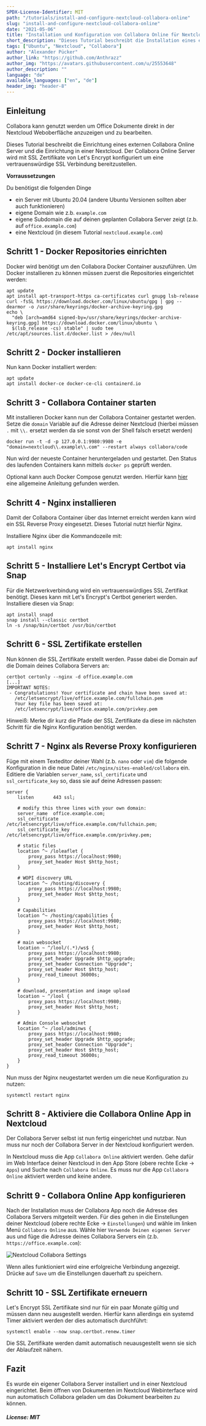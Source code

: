 ```yaml
---
SPDX-License-Identifier: MIT
path: "/tutorials/install-and-configure-nextcloud-collabora-online"
slug: "install-and-configure-nextcloud-collabora-online"
date: "2021-05-06"
title: "Installation und Konfiguration von Collabora Online für Nextcloud"
short_description: "Dieses Tutorial beschreibt die Installation eines externen Collabora Online Server mit Let's Encrypt und die Einrichtung in einer Nextcloud."
tags: ["Ubuntu", "Nextcloud", "Collabora"]
author: "Alexander Pücker"
author_link: "https://github.com/Anthrazz"
author_img: "https://avatars.githubusercontent.com/u/25553648"
author_description: ""
language: "de"
available_languages: ["en", "de"]
header_img: "header-8"
---
```


## Einleitung

Collabora kann genutzt werden um Office Dokumente direkt in der Nextcloud Weboberfläche anzuzeigen und zu bearbeiten.

Dieses Tutorial beschreibt die Einrichtung eines externen Collabora Online Server und die Einrichtung in einer Nextcloud. Der Collabora Online Server wird mit SSL Zertifikate von Let's Encrypt konfiguriert um eine vertrauenswürdige SSL Verbindung bereitzustellen.

**Vorraussetzungen**

Du benötigst die folgenden Dinge

* ein Server mit Ubuntu 20.04 (andere Ubuntu Versionen sollten aber auch funktionieren)
* eigene Domain wie z.b. `example.com`
* eigene Subdomain die auf deinen geplanten Collabora Server zeigt (z.b. auf `office.example.com`)
* eine Nextcloud (in diesem Tutorial `nextcloud.example.com`)

## Schritt 1 - Docker Repositories einrichten

Docker wird benötigt um den Collabora Docker Container auszuführen. Um Docker installieren zu können müssen zuerst die Repositories eingerichtet werden:

```shell=
apt update
apt install apt-transport-https ca-certificates curl gnupg lsb-release
curl -fsSL https://download.docker.com/linux/ubuntu/gpg | gpg --dearmor -o /usr/share/keyrings/docker-archive-keyring.gpg
echo \
  "deb [arch=amd64 signed-by=/usr/share/keyrings/docker-archive-keyring.gpg] https://download.docker.com/linux/ubuntu \
  $(lsb_release -cs) stable" | sudo tee /etc/apt/sources.list.d/docker.list > /dev/null
```

## Schritt 2 - Docker installieren

Nun kann Docker installiert werden:

```shell=
apt update
apt install docker-ce docker-ce-cli containerd.io
```

## Schritt 3 - Collabora Container starten

Mit installieren Docker kann nun der Collabora Container gestartet werden. Setze die `domain` Variable auf die Adresse deiner Nextcloud (hierbei müssen `.` mit `\\.` ersetzt werden da sie sonst von der Shell falsch ersetzt werden)

```shell=
docker run -t -d -p 127.0.0.1:9980:9980 -e "domain=nextcloud\\.example\\.com" --restart always collabora/code
```

Nun wird der neueste Container heruntergeladen und gestartet. Den Status des laufenden Containers kann mittels `docker ps` geprüft werden.

Optional kann auch Docker Compose genutzt werden. Hierfür kann [hier](docker-compose-as-systemd-service) eine allgemeine Anleitung gefunden werden.

## Schritt 4 - Nginx installieren

Damit der Collabora Container über das Internet erreicht werden kann wird ein SSL Reverse Proxy eingesetzt. Dieses Tutorial nutzt hierfür Nginx.

Installiere Nginx über die Kommandozeile mit:

```shell=
apt install nginx
```

## Schritt 5 - Installiere Let's Encrypt Certbot via Snap

Für die Netzwerkverbindung wird ein vertrauenswürdiges SSL Zertifikat benötigt. Dieses kann mit Let's Encrypt's Certbot generiert werden. Installiere diesen via Snap:

```shell=
apt install snapd
snap install --classic certbot
ln -s /snap/bin/certbot /usr/bin/certbot
```

## Schritt 6 - SSL Zertifikate erstellen

Nun können die SSL Zertifikate erstellt werden. Passe dabei die Domain auf die Domain deines Collabora Servers an:

```shell=
certbot certonly --nginx -d office.example.com
[...]
IMPORTANT NOTES:
 - Congratulations! Your certificate and chain have been saved at:
   /etc/letsencrypt/live/office.example.com/fullchain.pem
   Your key file has been saved at:
   /etc/letsencrypt/live/office.example.com/privkey.pem
```

Hinweiß: Merke dir kurz die Pfade der SSL Zertifikate da diese im nächsten Schritt für die Nginx Konfiguration benötigt werden.

## Schritt 7 - Nginx als Reverse Proxy konfigurieren

Füge mit einem Texteditor deiner Wahl (z.b. `nano` oder `vim`) die folgende Konfiguration in die neue Datei `/etc/nginx/sites-enabled/collabora` ein. Editiere die Variablen `server_name`, `ssl_certificate` und `ssl_certificate_key` so, dass sie auf deine Adressen passen:

```nginx=
server {
    listen       443 ssl;

    # modify this three lines with your own domain:
    server_name  office.example.com;
    ssl_certificate /etc/letsencrypt/live/office.example.com/fullchain.pem;
    ssl_certificate_key /etc/letsencrypt/live/office.example.com/privkey.pem;

    # static files
    location ^~ /loleaflet {
        proxy_pass https://localhost:9980;
        proxy_set_header Host $http_host;
    }

    # WOPI discovery URL
    location ^~ /hosting/discovery {
        proxy_pass https://localhost:9980;
        proxy_set_header Host $http_host;
    }

    # Capabilities
    location ^~ /hosting/capabilities {
        proxy_pass https://localhost:9980;
        proxy_set_header Host $http_host;
    }

    # main websocket
    location ~ ^/lool/(.*)/ws$ {
        proxy_pass https://localhost:9980;
        proxy_set_header Upgrade $http_upgrade;
        proxy_set_header Connection "Upgrade";
        proxy_set_header Host $http_host;
        proxy_read_timeout 36000s;
    }

    # download, presentation and image upload
    location ~ ^/lool {
        proxy_pass https://localhost:9980;
        proxy_set_header Host $http_host;
    }

    # Admin Console websocket
    location ^~ /lool/adminws {
        proxy_pass https://localhost:9980;
        proxy_set_header Upgrade $http_upgrade;
        proxy_set_header Connection "Upgrade";
        proxy_set_header Host $http_host;
        proxy_read_timeout 36000s;
    }
}
```

Nun muss der Nginx neugestartet werden um die neue Konfiguration zu nutzen:

```shell
systemctl restart nginx
```

## Schritt 8 - Aktiviere die Collabora Online App in Nextcloud

Der Collabora Server selbst ist nun fertig eingerichtet und nutzbar. Nun muss nur noch der Collabora Server in der Nextcloud konfiguriert werden.

In Nextcloud muss die App `Collabora Online` aktiviert werden. Gehe dafür im Web Interface deiner Nextcloud in den App Store (obere rechte Ecke -> `Apps`) und Suche nach `Collabora Online`. Es muss nur die App `Collabora Online` aktiviert werden und keine andere.

## Schritt 9 - Collabora Online App konfigurieren

Nach der Installation muss der Collabora App noch die Adresse des Collabora Servers mitgeteilt werden. Für dies gehen in die Einstellungen deiner Nextcloud (obere rechte Ecke  -> `Einstellungen`) und wähle im linken Menü `Collabora Online` aus. Wähle hier `Verwende Deinen eigenen Server` aus und füge die Adresse deines Collabora Servers ein (z.b. `https://office.example.com`):

![Nextcloud Collabora Settings](images/nextcloud-collabora-settings.png)

Wenn alles funktioniert wird eine erfolgreiche Verbindung angezeigt. Drücke auf `Save` um die Einstellungen dauerhaft zu speichern.

## Schritt 10 - SSL Zertifikate erneuern

Let's Encrypt SSL Zertifikate sind nur für ein paar Monate gültig und müssen dann neu ausgestellt werden. Hierfür kann allerdings ein systemd Timer aktiviert werden der dies automatisch durchführt:

```shell=
systemctl enable --now snap.certbot.renew.timer
```

Die SSL Zertifikate werden damit automatisch neuausgestellt wenn sie sich der Ablaufzeit nähern.

## Fazit

Es wurde ein eigener Collabora Server installiert und in einer Nextcloud eingerichtet. Beim öffnen von Dokumenten im Nextcloud Webinterface wird nun automatisch Collabora geladen um das Dokument bearbeiten zu können.

##### License: MIT

<!--

Contributor's Certificate of Origin

By making a contribution to this project, I certify that:

(a) The contribution was created in whole or in part by me and I have
    the right to submit it under the license indicated in the file; or

(b) The contribution is based upon previous work that, to the best of my
    knowledge, is covered under an appropriate license and I have the
    right under that license to submit that work with modifications,
    whether created in whole or in part by me, under the same license
    (unless I am permitted to submit under a different license), as
    indicated in the file; or

(c) The contribution was provided directly to me by some other person
    who certified (a), (b) or (c) and I have not modified it.

(d) I understand and agree that this project and the contribution are
    public and that a record of the contribution (including all personal
    information I submit with it, including my sign-off) is maintained
    indefinitely and may be redistributed consistent with this project
    or the license(s) involved.

Signed-off-by: [Alexander Pücker alexander.puecker@hetzner.com]

-->
